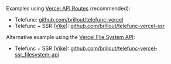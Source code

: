 Examples using [Vercel API Routes](https://vercel.com/docs/concepts/functions/serverless-functions#deploying-serverless-functions) (recommended):
 - Telefunc: [github.com/brillout/telefunc-vercel](https://github.com/brillout/telefunc-vercel)
 - Telefunc + SSR ([Vike](https://vike.dev/)): [github.com/brillout/telefunc-vercel-ssr](https://github.com/brillout/telefunc-vercel-ssr)

Alternative example using the [Vercel File System API](https://vercel.com/docs/file-system-api):
 - Telefunc + SSR ([Vike](https://vike.dev/)): [github.com/brillout/telefunc-vercel-ssr_filesystem-api](https://github.com/brillout/telefunc-vercel-ssr_filesystem-api)
